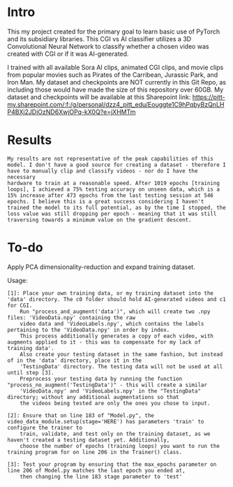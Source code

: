# Intro
This my project created for the primary goal to learn basic use of PyTorch and its subsidiary libraries.
This CGI vs AI classifier utilizes a 3D Convolutional Neural Network to classify whether a chosen video was created with CGI or if it was AI-generated.

I trained with all available Sora AI clips, animated CGI clips, and movie clips from popular movies such as Pirates of the Carribean, Jurassic Park, and Iron Man.
My dataset and checkpoints are NOT currently in this Git Repo, as including those would have made the size of this repository over 60GB. 
My dataset and checkpoints will be available at this Sharepoint link: https://pitt-my.sharepoint.com/:f:/g/personal/dzz4_pitt_edu/Eouggte1C9hPqbyBzQnLHP4BXj2JDiOzND6XwjOPq-kX0Q?e=jXHMTm

# Results 
    My results are not representative of the peak capabilities of this model. I don't have a good source for creating a dataset - therefore I have to manually clip and classify videos - nor do I have the necessary 
    hardware to train at a reasonable speed. After 1019 epochs [training loops], I achieved a 75% testing accuracy on unseen data, which is a 15% increase after 473 epochs from the last testing session at 546 epochs. I believe this is a great success considering I haven't trained the model to its full potential, as by the time I stopped, the loss value was still dropping per epoch - meaning that it was still traversing towards a minimum value on the gradient descent.

# To-do 
Apply PCA dimensionality-reduction and expand training dataset.

Usage:
    
    [1]: Place your own training data, or my training dataset into the 'data' directory. The c0 folder should hold AI-generated videos and c1 for CGI. 
        Run "process_and_augment('data')", which will create two .npy files: 'VideoData.npy' containing the raw 
        video data and 'VideoLabels.npy', which contains the labels pertaining to the 'VideoData.npy' in order by index. 
        This process additionally generates a copy of each video, with augments applied to it - this was to compensate for my lack of training data'. 
        Also create your testing dataset in the same fashion, but instead of in the 'data' directory, place it in the
        'TestingData' directory. The testing data will not be used at all until step [3]. 
        Preprocess your testing data by running the function "process_no_augment('TestingData')" - this will create a similar
        'VideoData.npy' and 'VideoLabels.npy' in the "TestingData" directory; without any additional augmentations so that 
        the videos being tested are only the ones you chose to input.
    
    [2]: Ensure that on line 183 of "Model.py", the video_data_module.setup(stage='HERE') has parameters 'train' to configure the trainer to 
        train, validate, and test only on the training dataset, as we haven't created a testing dataset yet. Additionally, 
        choose the number of epochs (training loops) you want to run the training program for on line 206 in the Trainer() class.       
    
    [3]: Test your program by ensuring that the max_epochs parameter on line 206 of Model.py matches the last epoch you ended at, 
        then changing the line 183 stage parameter to 'test'
